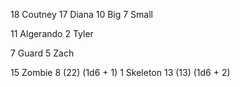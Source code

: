 18 Coutney
17 Diana
10 Big
7 Small

11 Algerando
2 Tyler

7 Guard
5 Zach



15 Zombie 8 (22) (1d6 + 1)
1 Skeleton 13 (13) (1d6 + 2)
